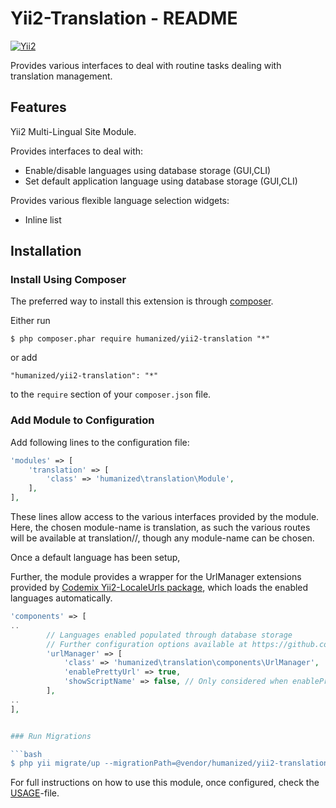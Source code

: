 # Yii2-Translation - README
[![Yii2](https://img.shields.io/badge/Powered_by-Yii_Framework-green.svg?style=flat)](http://www.yiiframework.com/)

Provides various interfaces to deal with routine tasks dealing with translation management.


## Features

 Yii2 Multi-Lingual Site Module.
 
 Provides interfaces to deal with: 
 * Enable/disable languages using database storage (GUI,CLI)
 * Set default application language using database storage (GUI,CLI)
 
 Provides various flexible language selection widgets:
 * Inline list 


## Installation

### Install Using Composer

The preferred way to install this extension is through [composer](http://getcomposer.org/download/).

Either run

```
$ php composer.phar require humanized/yii2-translation "*"
```

or add

```
"humanized/yii2-translation": "*"
```

to the ```require``` section of your `composer.json` file.


### Add Module to Configuration

Add following lines to the configuration file:

```php
'modules' => [
    'translation' => [
        'class' => 'humanized\translation\Module',
    ],
],
```

These lines allow access to the various interfaces provided by the module. Here, the chosen module-name is translation, as such the various routes will be available at translation/<controller>/<action>, though any module-name can be chosen.

Once a default language has been setup, 


Further, the module provides a wrapper for the UrlManager extensions provided by [Codemix Yii2-LocaleUrls package](https://github.com/codemix/yii2-localeurls), which loads the enabled languages automatically.

```php
'components' => [
..
        // Languages enabled populated through database storage
        // Further configuration options available at https://github.com/codemix/yii2-localeurls 
        'urlManager' => [
            'class' => 'humanized\translation\components\UrlManager',
            'enablePrettyUrl' => true, 
            'showScriptName' => false, // Only considered when enablePrettyUrl is set to true
        ],
..
],


### Run Migrations 

```bash
$ php yii migrate/up --migrationPath=@vendor/humanized/yii2-translation/migrations
```

For full instructions on how to use this module, once configured, check the [USAGE](USAGE.md)-file.